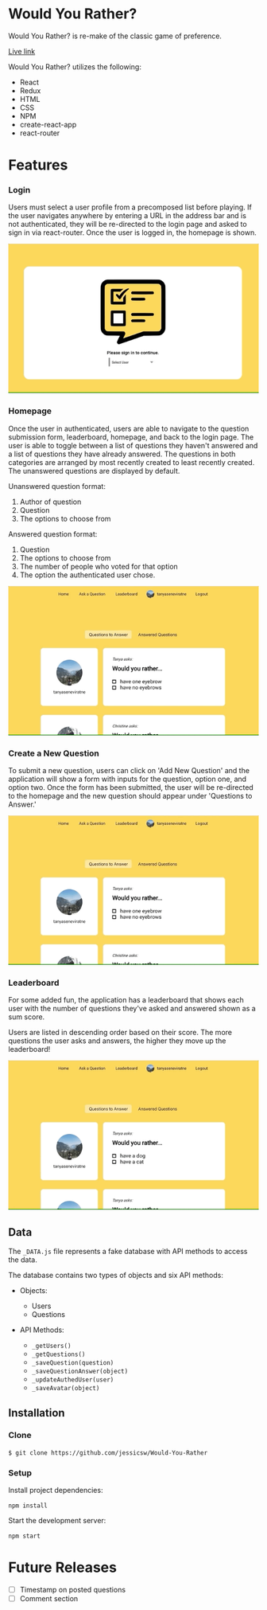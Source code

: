 # Would You Rather?

Would You Rather? is re-make of the classic game of preference.

[Live link](https://lethal-nest.surge.sh)

Would You Rather? utilizes the following:

* React
* Redux
* HTML
* CSS
* NPM
* create-react-app
* react-router

# Features

### Login

Users must select a user profile from a precomposed list before playing. If the user navigates anywhere by entering a URL in the address bar and is not authenticated, they will be re-directed to the login page and asked to sign in via react-router. Once the user is logged in, the homepage is shown.

<p align="center">
  <img width="550" height="300" src="demo/login-demo.gif">
</p>

### Homepage

Once the user in authenticated, users are able to navigate to the question submission form, leaderboard, homepage, and back to the login page. The user is able to toggle between a list of questions they haven't answered and a list of questions they have already answered. The questions in both categories are arranged by most recently created to least recently created. The unanswered questions are displayed by default.

Unanswered question format:
  1. Author of question
  2. Question
  3. The options to choose from

Answered question format:
  1. Question
  2. The options to choose from
  3. The number of people who voted for that option
  4. The option the authenticated user chose.

<p align="center">
  <img width="550" height="300" src="demo/homepage-demo.gif">
</p>

### Create a New Question

To submit a new question, users can click on 'Add New Question' and the application will show a form with inputs for the question, option one, and option two. Once the form has been submitted, the user will be re-directed to the homepage and the new question should appear under 'Questions to Answer.'

<p align="center">
  <img width="550" height="300" src="demo/new-question-demo.gif">
</p>

### Leaderboard

For some added fun, the application has a leaderboard that shows each user with the number of questions they've asked and answered shown as a sum score.

Users are listed in descending order based on their score. The more questions the user asks and answers, the higher they move up the leaderboard!

<p align="center">
  <img width="550" height="300" src="demo/leaderboard-demo.gif">
</p>

## Data

The `_DATA.js` file represents a fake database with API methods to access the data.

The database contains two types of objects and six API methods:

* Objects:
  * Users
  * Questions

* API Methods:
  * `_getUsers()`
  * `_getQuestions()`
  * `_saveQuestion(question)`
  * `_saveQuestionAnswer(object)`
  * `_updateAuthedUser(user)`
  * `_saveAvatar(object)`

## Installation

### Clone

```shell
$ git clone https://github.com/jessicsw/Would-You-Rather
```

### Setup

Install project dependencies:

```shell
npm install
```

Start the development server:

```shell
npm start
```

# Future Releases

- [ ] Timestamp on posted questions
- [ ] Comment section